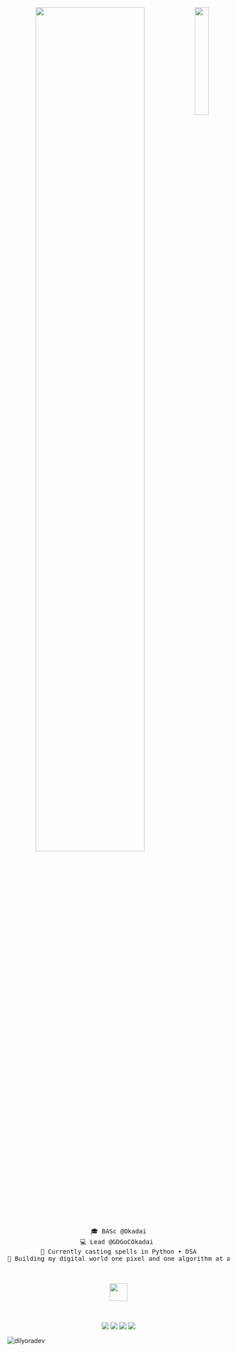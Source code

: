 <div align="center">
<img src="https://github.com/innng/innng/assets/26755058/5e0ce0fb-c544-4f8c-a307-5849165746d0" width="25%" align="right" />
<img src="https://readme-typing-svg.demolab.com?font=Inconsolata&weight=500&size=50&duration=4000&pause=300&color=A7A459&center=true&vCenter=true&multiline=true&repeat=false&random=false&width=1300&height=140&lines=Hello+hello;I'm+Dilyora%2C+a+techie+and+magical+girl+wannabe+%E2%9C%A9" width="70%" />
<br><br>
<pre>
🎓 BASc @Okadai
💻 Lead @GDGoCOkadai 
🧠 Currently casting spells in Python • DSA
🎨 Building my digital world one pixel and one algorithm at a time
</pre>
<br><br>
<img src="https://raw.githubusercontent.com/innng/innng/master/assets/kyubey.gif" height="40" />
<br><br><br>
    
[![](https://img.shields.io/badge/linkedin-0a66c2)](https://www.linkedin.com/in/dilyorakhon-a-b6a449219/)
[![](https://img.shields.io/badge/kaggle-6364ff)](https://www.kaggle.com/dilyoradev)
[![](https://img.shields.io/badge/hackerrank-32CD32	)](https://www.hackerrank.com/profile/dilyoradev)
[![](https://img.shields.io/badge/instagram-ff66ab)](https://www.instagram.com/dilyora.akr/?next=%2F)
</div>


<p align="left"> <img src="https://komarev.com/ghpvc/?username=dilyoradev&label=Profile%20views&color=0e75b6&style=flat" alt="dilyoradev" /> </p>
